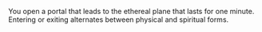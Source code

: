 You open a portal that leads to the ethereal plane that lasts for one minute. Entering or exiting alternates between physical and spiritual forms.